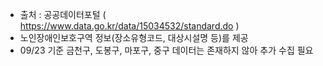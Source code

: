 - 출처 : 공공데이터포털 ( https://www.data.go.kr/data/15034532/standard.do )
- 노인장애인보호구역 정보(장소유형코드, 대상시설명 등)를 제공
- 09/23 기준 금천구, 도봉구, 마포구, 중구 데이터는 존재하지 않아 추가 수집 필요 

